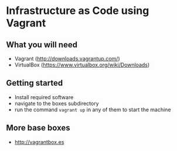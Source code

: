 Infrastructure as Code using Vagrant
====================================


What you will need
------------------

* Vagrant (http://downloads.vagrantup.com/)
* VirtualBox (https://www.virtualbox.org/wiki/Downloads)


Getting started
----------------

* Install required software
* navigate to the boxes subdirectory
* run the command `vagrant up` in any of them to start the machine


More base boxes
-------------------------

* http://vagrantbox.es